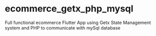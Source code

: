 # ecommerce_getx_php_mysql
Full functional ecommerce Flutter App using Getx State Management system and PHP to communicate with mySql database
